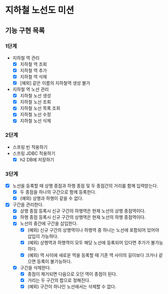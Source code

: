 # 지하철 노선도 미션

## 기능 구현 목록

### 1단계

- 지하철 역 관리
    - [x] 지하철 역 조회
    - [x] 지하철 역 추가
    - [x] 지하철 역 삭제
    - [x] [예외] 같은 이름의 지하철역 생성 불가
- 지하철 역 노선 관리
    - [x] 지하철 노선 생성
    - [x] 지하철 노선 조회
    - [x] 지하철 노선 목록 조회
    - [x] 지하철 노선 수정
    - [x] 지하철 노선 삭제

### 2단계

- 스프링 빈 적용하기
- 스프링 JDBC 적용하기
    - [x] h2 DB에 저장하기

### 3단계

* [x] 노선을 등록할 때 상행 종점과 하행 종점 및 두 종점간의 거리를 함께 입력받는다.
    * [x] 두 종점을 하나의 구간으로 함께 등록한다.
    * [x] (예외) 상행과 하행이 같을 수 없다.
* [x] 구간을 관리한다.
    * [x] 상행 종점 등록시 신규 구간의 하행역은 현재 노선의 상행 종점역이다.
    * [x] 하행 종점 등록시 신규 구간의 상행역은 현재 노선의 하행 종점역이다.
    * [x] 노선의 중간에 구간을 삽입한다.
        * [x] (예외) 신규 구간의 상행역이나 하행역 중 하나는 노선에 포함되어 있어야 삽입이 가능하다.
        * [x] (예외) 상행역과 하행역이 모두 해당 노선에 등록되어 있다면 추가가 불가능하다.
        * [x] (예외) 역 사이에 새로운 역을 등록할 때 기존 역 사이의 길이보다 크거나 같으면 등록이 불가능하다.
    * [x] 구간을 삭제한다.
        * [x] 종점이 제거되면 다음으로 오던 역이 종점이 된다.
        * [x] 거리는 두 구간의 합으로 정해진다.
        * [x] (예외) 구간이 하나인 노선에서는 삭제할 수 없다.
